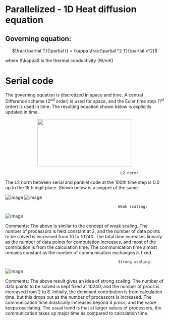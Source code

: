 # Parallelized - 1D Heat diffusion equation 

## Governing equation:
<p align = "center">
$\frac{\partial T}{\partial t} = \kappa \frac{\partial ^2 T}{\partial x^2}$
</p>
where $\kappa$ is the thermal conductivity (W/mK)

# Serial code
The governing equation is discretized in space and time. A central Difference scheme ($2^{nd}$ order) is used for space, and the Euler time step ($1^{st}$ order) is used in time. The resulting equation shown below is explicitly updated in time. 
<div align = "center">
<img src = "https://github.com/bvrsr3/Computational-Fluid-Dynamics/assets/137035712/7f47be4d-be63-4eb0-a48f-3d0a9bcf4bf3" width = "300" height = "150">
</div>


                                                       
                                                       L2 norm:

The L2 norm between serial and parallel code at the 100th time step is 0.0 up to the 15th digit place. Shown below is a snippet of the same.

![image](https://github.com/bvrsr3/Computational-Fluid-Dynamics/assets/137035712/e643e077-a014-40c5-8a21-d844589341e6)
![image](https://github.com/bvrsr3/Computational-Fluid-Dynamics/assets/137035712/41b9ac57-f555-471a-b21d-e50f454d4c22)


                                                      Weak scaling:
                                                      
 ![image](https://github.com/bvrsr3/Computational-Fluid-Dynamics/assets/137035712/b134f9fb-8dec-49c7-a364-a4af841e1e06)

Comments:
The above is similar to the concept of weak scaling. The number of processors is held constant at 2, and the number of data points to be solved is increased from 10 to 10240. The total time increases linearly as the number of data points for computation increases, and most of the contribution is from the calculation time. The communication time almost remains constant as the number of communication exchanges is fixed.

 
                                                      Strong scaling:
 
![image](https://github.com/bvrsr3/Computational-Fluid-Dynamics/assets/137035712/395d4190-1752-4774-bdbc-db503193613e)

Comments:
The above result gives an idea of strong scaling. The number of data points to be solved is kept fixed at 10240, and the number of procs is increased from 2 to 8.  Initially, the dominant contribution is from calculation time, but this drops out as the number of processors is increased. The communication time drastically increases beyond 4 procs, and the value keeps oscillating. 
The usual trend is that at larger values of processors, the communication takes up major time as compared to calculation time.
